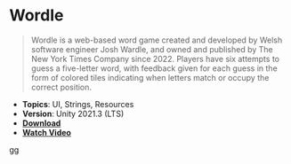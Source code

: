 # Wordle

> Wordle is a web-based word game created and developed by Welsh software engineer Josh Wardle, and owned and published by The New York Times Company since 2022. Players have six attempts to guess a five-letter word, with feedback given for each guess in the form of colored tiles indicating when letters match or occupy the correct position.

- **Topics**: UI, Strings, Resources
- **Version**: Unity 2021.3 (LTS)
- [**Download**](https://github.com/zigurous/unity-wordle-tutorial/archive/refs/heads/main.zip)
- [**Watch Video**](https://youtu.be/Tbcgqz5lM38)

gg